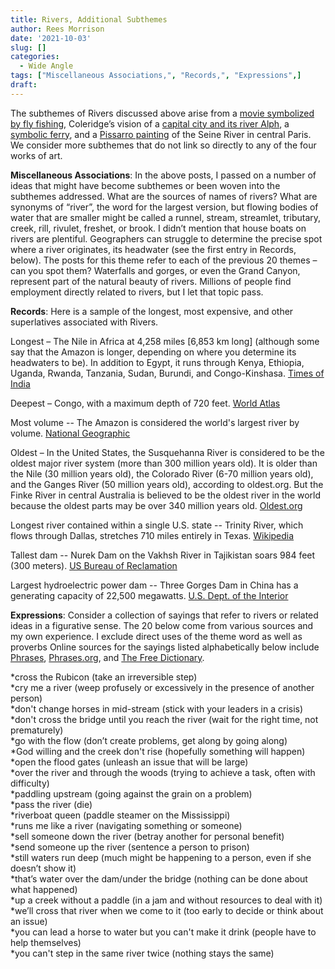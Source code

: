 ```yaml
---
title: Rivers, Additional Subthemes
author: Rees Morrison
date: '2021-10-03'
slug: []
categories:
  - Wide Angle
tags: ["Miscellaneous Associations,", "Records,", "Expressions",]
draft: 
---
```


The subthemes of Rivers discussed above arise from a [movie symbolized by fly fishing](Runs), Coleridge’s vision of a [capital city and its river Alph](Khan), a [symbolic ferry](Ferry), and a [Pissarro painting](Pissarro) of the Seine River in central Paris.   We consider more subthemes that do not link so directly to any of the four works of art.

<!--more-->

**Miscellaneous Associations**:  In the above posts, I passed on a number of ideas that might have become subthemes or been woven into the subthemes addressed.  What are the sources of names of rivers?  What are synonyms of “river”, the word for the largest version, but flowing bodies of water that are smaller might be called a runnel, stream, streamlet, tributary, creek, rill, rivulet, freshet, or brook.  I didn’t mention that house boats on rivers are plentiful.  Geographers can struggle to determine the precise spot where a river originates, its headwater (see the first entry in Records, below).  The posts for this theme refer to each of the previous 20 themes – can you spot them?  Waterfalls and gorges, or even the Grand Canyon, represent part of the natural beauty of rivers.  Millions of people find employment directly related to rivers, but I let that topic pass.

**Records**:   Here is a sample of the longest, most expensive, and other superlatives associated with Rivers.  

Longest – The Nile in Africa at 4,258 miles [6,853 km long] (although some say that the Amazon is longer, depending on where you determine its headwaters to be).  In addition to Egypt, it runs through Kenya, Ethiopia, Uganda, Rwanda, Tanzania, Sudan, Burundi, and Congo-Kinshasa. [Times of India](https://timesofindia.indiatimes.com/travel/destinations/the-longest-rivers-in-the-world/photostory/84465554.cms)

Deepest – Congo, with a maximum depth of 720 feet. [World Atlas](https://www.worldatlas.com/articles/which-is-the-deepest-river-in-the-world.html)

Most volume -- The Amazon is considered the world's largest river by volume.  [National Geographic]( https://www.nationalgeographic.com/science/article/amazon-longer-than-nile-river)

Oldest – In the United States, the Susquehanna River is considered to be the oldest major river system (more than 300 million years old).  It is older than the Nile (30 million years old), the Colorado River (6-70 million years old), and the Ganges River (50 million years old), according to oldest.org.  But the Finke River in central Australia is believed to be the oldest river in the world because the oldest parts may be over 340 million years old.  [Oldest.org](https://www.oldest.org/nature/rivers/)

Longest river contained within a single U.S. state -- Trinity River, which flows through Dallas, stretches 710 miles entirely in Texas.  [Wikipedia](https://en.wikipedia.org/wiki/Trinity_River_(Texas)) 

Tallest dam -- Nurek Dam on the Vakhsh River in Tajikistan soars 984 feet (300 meters).  [US Bureau of Reclamation](https://www.usbr.gov/lc/hooverdam/history/essays/biggest.html)

Largest hydroelectric power dam --  Three Gorges Dam in China has a generating capacity of 22,500 megawatts. [U.S. Dept. of the Interior](https://www.usgs.gov/special-topic/water-science-school/science/three-gorges-dam-worlds-largest-hydroelectric-plant?qt-science_center_objects=0#qt-science_center_objects)

**Expressions**:  Consider a collection of sayings that refer to rivers or related ideas in a figurative sense.   The 20 below come from various sources and my own experience.  I exclude direct uses of the theme word as well as proverbs Online sources for the sayings listed alphabetically below include [Phrases](https://www.phrases.com/psearch/River), [Phrases.org](https://www.phrases.org.uk/phrase-thesaurus/related/river.html), and [The Free Dictionary](https://idioms.thefreedictionary.com/river).

*cross the Rubicon (take an irreversible step)  
*cry me a river (weep profusely or excessively in the presence of another person)  
*don't change horses in mid-stream (stick with your leaders in a crisis)  
*don't cross the bridge until you reach the river (wait for the right time, not prematurely)  
*go with the flow (don’t create problems, get along by going along)    
*God willing and the creek don't rise (hopefully something will happen)  
*open the flood gates (unleash an issue that will be large)  
*over the river and through the woods (trying to achieve a task, often with difficulty)  
*paddling upstream (going against the grain on a problem)  
*pass the river (die)  
*riverboat queen (paddle steamer on the Mississippi)  
*runs me like a river (navigating something or someone)  
*sell someone down the river (betray another for personal benefit)  
*send someone up the river (sentence a person to prison)  
*still waters run deep (much might be happening to a person, even if she doesn’t show it)  
*that’s water over the dam/under the bridge (nothing can be done about what happened)  
*up a creek without a paddle (in a jam and without resources to deal with it)  
*we’ll cross that river when we come to it (too early to decide or think about an issue)  
*you can lead a horse to water but you can't make it drink (people have to help themselves)  
*you can't step in the same river twice (nothing stays the same)  
